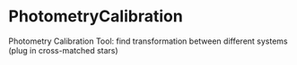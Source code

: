 # PhotometryCalibration
Photometry Calibration Tool: find transformation between different systems (plug in cross-matched stars) 
